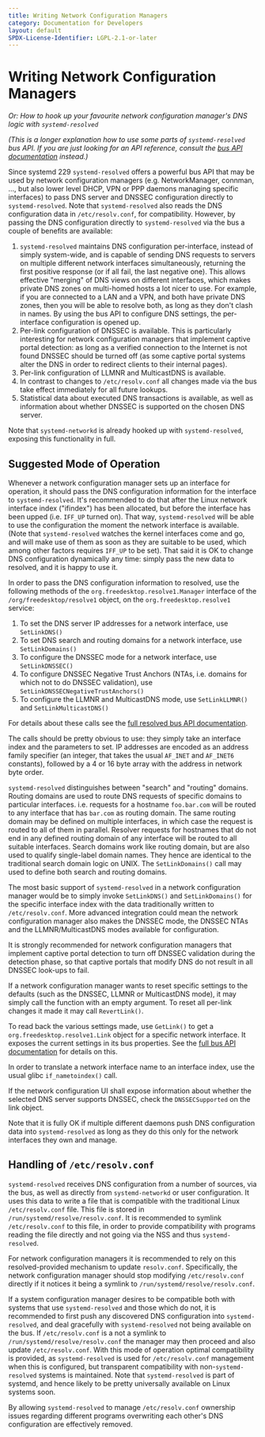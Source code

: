 ```yaml
---
title: Writing Network Configuration Managers
category: Documentation for Developers
layout: default
SPDX-License-Identifier: LGPL-2.1-or-later
---
```


# Writing Network Configuration Managers

_Or: How to hook up your favourite network configuration manager's DNS logic with `systemd-resolved`_

_(This is a longer explanation how to use some parts of `systemd-resolved` bus API. If you are just looking for an API reference, consult the [bus API documentation](https://wiki.freedesktop.org/www/Software/systemd/resolved/) instead.)_

Since systemd 229 `systemd-resolved` offers a powerful bus API that may be used by network configuration managers (e.g. NetworkManager, connman, …, but also lower level DHCP, VPN or PPP daemons managing specific interfaces) to pass DNS server and DNSSEC configuration directly to `systemd-resolved`. Note that `systemd-resolved` also reads the DNS configuration data in `/etc/resolv.conf`, for compatibility. However, by passing the DNS configuration directly to `systemd-resolved` via the bus a couple of benefits are available:

1. `systemd-resolved` maintains DNS configuration per-interface, instead of simply system-wide, and is capable of sending DNS requests to servers on multiple different network interfaces simultaneously, returning the first positive response (or if all fail, the last negative one). This allows effective "merging" of DNS views on different interfaces, which makes private DNS zones on multi-homed hosts a lot nicer to use. For example, if you are connected to a LAN and a VPN, and both have private DNS zones, then you will be able to resolve both, as long as they don't clash in names. By using the bus API to configure DNS settings, the per-interface configuration is opened up.
2. Per-link configuration of DNSSEC is available. This is particularly interesting for network configuration managers that implement captive portal detection: as long as a verified connection to the Internet is not found DNSSEC should be turned off (as some captive portal systems alter the DNS in order to redirect clients to their internal pages).
3. Per-link configuration of LLMNR and MulticastDNS is available.
4. In contrast to changes to `/etc/resolv.conf` all changes made via the bus take effect immediately for all future lookups.
5. Statistical data about executed DNS transactions is available, as well as information about whether DNSSEC is supported on the chosen DNS server.

Note that `systemd-networkd` is already hooked up with `systemd-resolved`, exposing this functionality in full.

## Suggested Mode of Operation

Whenever a network configuration manager sets up an interface for operation, it should pass the DNS configuration information for the interface to `systemd-resolved`. It's recommended to do that after the Linux network interface index ("ifindex") has been allocated, but before the interface has been upped (i.e. `IFF_UP` turned on). That way, `systemd-resolved` will be able to use the configuration the moment the network interface is available. (Note that `systemd-resolved` watches the kernel interfaces come and go, and will make use of them as soon as they are suitable to be used, which among other factors requires `IFF_UP` to be set). That said it is OK to change DNS configuration dynamically any time: simply pass the new data to resolved, and it is happy to use it.

In order to pass the DNS configuration information to resolved, use the following methods of the `org.freedesktop.resolve1.Manager` interface of the `/org/freedesktop/resolve1` object, on the `org.freedesktop.resolve1` service:

1. To set the DNS server IP addresses for a network interface, use `SetLinkDNS()`
2. To set DNS search and routing domains for a network interface, use `SetLinkDomains()`
3. To configure the DNSSEC mode for a network interface, use `SetLinkDNSSEC()`
4. To configure DNSSEC Negative Trust Anchors (NTAs, i.e. domains for which not to do DNSSEC validation), use `SetLinkDNSSECNegativeTrustAnchors()`
5. To configure the LLMNR and MulticastDNS mode, use `SetLinkLLMNR()` and `SetLinkMulticastDNS()`

For details about these calls see the [full resolved bus API documentation](https://wiki.freedesktop.org/www/Software/systemd/resolved/).

The calls should be pretty obvious to use: they simply take an interface index and the parameters to set. IP addresses are encoded as an address family specifier (an integer, that takes the usual `AF_INET` and `AF_INET6` constants), followed by a 4 or 16 byte array with the address in network byte order.

`systemd-resolved` distinguishes between "search" and "routing" domains. Routing domains are used to route DNS requests of specific domains to particular interfaces. i.e. requests for a hostname `foo.bar.com` will be routed to any interface that has `bar.com` as routing domain. The same routing domain may be defined on multiple interfaces, in which case the request is routed to all of them in parallel. Resolver requests for hostnames that do not end in any defined routing domain of any interface will be routed to all suitable interfaces. Search domains work like routing domain, but are also used to qualify single-label domain names. They hence are identical to the traditional search domain logic on UNIX. The `SetLinkDomains()` call may used to define both search and routing domains.

The most basic support of `systemd-resolved` in a network configuration manager would be to simply invoke `SetLinkDNS()` and `SetLinkDomains()` for the specific interface index with the data traditionally written to `/etc/resolv.conf`. More advanced integration could mean the network configuration manager also makes the DNSSEC mode, the DNSSEC NTAs and the LLMNR/MulticastDNS modes available for configuration.

It is strongly recommended for network configuration managers that implement captive portal detection to turn off DNSSEC validation during the detection phase, so that captive portals that modify DNS do not result in all DNSSEC look-ups to fail.

If a network configuration manager wants to reset specific settings to the defaults (such as the DNSSEC, LLMNR or MulticastDNS mode), it may simply call the function with an empty argument. To reset all per-link changes it made it may call `RevertLink()`.

To read back the various settings made, use `GetLink()` to get a `org.freedesktop.resolve1.Link` object for a specific network interface. It exposes the current settings in its bus properties. See the [full bus API documentation](https://wiki.freedesktop.org/www/Software/systemd/resolved/) for details on this.

In order to translate a network interface name to an interface index, use the usual glibc `if_nametoindex()` call.

If the network configuration UI shall expose information about whether the selected DNS server supports DNSSEC, check the `DNSSECSupported` on the link object.

Note that it is fully OK if multiple different daemons push DNS configuration data into `systemd-resolved` as long as they do this only for the network interfaces they own and manage.

## Handling of `/etc/resolv.conf`

`systemd-resolved` receives DNS configuration from a number of sources, via the bus, as well as directly from `systemd-networkd` or user configuration. It uses this data to write a file that is compatible with the traditional Linux `/etc/resolv.conf` file. This file is stored in `/run/systemd/resolve/resolv.conf`. It is recommended to symlink `/etc/resolv.conf` to this file, in order to provide compatibility with programs reading the file directly and not going via the NSS and thus `systemd-resolved`.

For network configuration managers it is recommended to rely on this resolved-provided mechanism to update `resolv.conf`. Specifically, the network configuration manager should stop modifying `/etc/resolv.conf` directly if it notices it being a symlink to `/run/systemd/resolve/resolv.conf`.

If a system configuration manager desires to be compatible both with systems that use `systemd-resolved` and those which do not, it is recommended to first push any discovered DNS configuration into `systemd-resolved`, and deal gracefully with `systemd-resolved` not being available on the bus. If `/etc/resolv.conf` is a not a symlink to `/run/systemd/resolve/resolv.conf` the manager may then proceed and also update `/etc/resolv.conf`. With this mode of operation optimal compatibility is provided, as `systemd-resolved` is used for `/etc/resolv.conf` management when this is configured, but transparent compatibility with non-`systemd-resolved` systems is maintained. Note that `systemd-resolved` is part of systemd, and hence likely to be pretty universally available on Linux systems soon.

By allowing `systemd-resolved` to manage `/etc/resolv.conf` ownership issues regarding different programs overwriting each other's DNS configuration are effectively removed.
